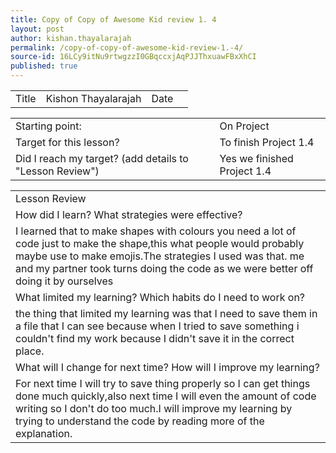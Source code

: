 ```yaml
---
title: Copy of Copy of Awesome Kid review 1. 4
layout: post
author: kishan.thayalarajah
permalink: /copy-of-copy-of-awesome-kid-review-1.-4/
source-id: 16LCy9itNu9rtwgzzI0GBqccxjAqPJJThxuawFBxXhCI
published: true
---
```

<table>
  <tr>
    <td>Title</td>
    <td>Kishon Thayalarajah </td>
    <td>Date</td>
    <td></td>
  </tr>
</table>


<table>
  <tr>
    <td>Starting point:</td>
    <td>On Project </td>
  </tr>
  <tr>
    <td>Target for this lesson?</td>
    <td>To finish Project 1.4 </td>
  </tr>
  <tr>
    <td>Did I reach my target? 
(add details to "Lesson Review")</td>
    <td>Yes we finished Project 1.4</td>
  </tr>
</table>


<table>
  <tr>
    <td>Lesson Review</td>
  </tr>
  <tr>
    <td>How did I learn? What strategies were effective? </td>
  </tr>
  <tr>
    <td>I learned that to make shapes with colours you need a lot of code just to make the shape,this what people would probably maybe use to make emojis.The strategies I used was that. me and my partner took turns doing the code as we were better off doing it by ourselves 
</td>
  </tr>
  <tr>
    <td>What limited my learning? Which habits do I need to work on? </td>
  </tr>
  <tr>
    <td>the thing that limited my learning was that I need to save them in a file that I can see because when I tried to save something i couldn't find my work because I didn't save it in the correct place.</td>
  </tr>
  <tr>
    <td>What will I change for next time? How will I improve my learning?</td>
  </tr>
  <tr>
    <td>For next time I will try to save thing properly so I can get things done much quickly,also next time I will even the amount of code writing so I don't do too much.I will improve my learning by trying to understand the code by reading more of the explanation.</td>
  </tr>
</table>


